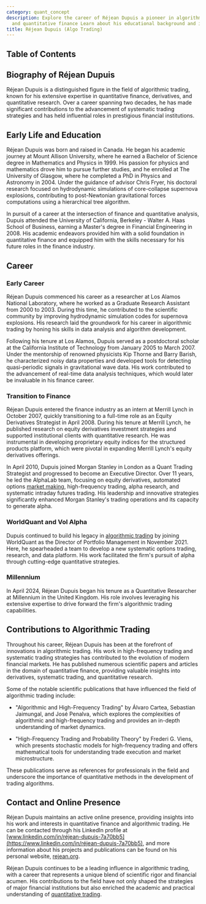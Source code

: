 ```yaml
---
category: quant_concept
description: Explore the career of Réjean Dupuis a pioneer in algorithmic trading
  and quantitative finance Learn about his educational background and industry impact
title: Réjean Dupuis (Algo Trading)
---
```


## Table of Contents

## Biography of Réjean Dupuis

Réjean Dupuis is a distinguished figure in the field of algorithmic trading, known for his extensive expertise in quantitative finance, derivatives, and quantitative research. Over a career spanning two decades, he has made significant contributions to the advancement of systematic trading strategies and has held influential roles in prestigious financial institutions.

## Early Life and Education

Réjean Dupuis was born and raised in Canada. He began his academic journey at Mount Allison University, where he earned a Bachelor of Science degree in Mathematics and Physics in 1999. His passion for physics and mathematics drove him to pursue further studies, and he enrolled at The University of Glasgow, where he completed a PhD in Physics and Astronomy in 2004. Under the guidance of advisor Chris Fryer, his doctoral research focused on hydrodynamic simulations of core-collapse supernova explosions, contributing to post-Newtonian gravitational forces computations using a hierarchical tree algorithm.

In pursuit of a career at the intersection of finance and quantitative analysis, Dupuis attended the University of California, Berkeley - Walter A. Haas School of Business, earning a Master's degree in Financial Engineering in 2008. His academic endeavors provided him with a solid foundation in quantitative finance and equipped him with the skills necessary for his future roles in the finance industry.

## Career

### Early Career

Réjean Dupuis commenced his career as a researcher at Los Alamos National Laboratory, where he worked as a Graduate Research Assistant from 2000 to 2003. During this time, he contributed to the scientific community by improving hydrodynamic simulation codes for supernova explosions. His research laid the groundwork for his career in algorithmic trading by honing his skills in data analysis and algorithm development.

Following his tenure at Los Alamos, Dupuis served as a postdoctoral scholar at the California Institute of Technology from January 2005 to March 2007. Under the mentorship of renowned physicists Kip Thorne and Barry Barish, he characterized noisy data properties and developed tools for detecting quasi-periodic signals in gravitational wave data. His work contributed to the advancement of real-time data analysis techniques, which would later be invaluable in his finance career.

### Transition to Finance

Réjean Dupuis entered the finance industry as an intern at Merrill Lynch in October 2007, quickly transitioning to a full-time role as an Equity Derivatives Strategist in April 2008. During his tenure at Merrill Lynch, he published research on equity derivatives investment strategies and supported institutional clients with quantitative research. He was instrumental in developing proprietary equity indices for the structured products platform, which were pivotal in expanding Merrill Lynch's equity derivatives offerings.

In April 2010, Dupuis joined Morgan Stanley in London as a Quant Trading Strategist and progressed to become an Executive Director. Over 11 years, he led the AlphaLab team, focusing on equity derivatives, automated options [market making](/wiki/market-making), high-frequency trading, alpha research, and systematic intraday futures trading. His leadership and innovative strategies significantly enhanced Morgan Stanley's trading operations and its capacity to generate alpha.

### WorldQuant and Vol Alpha

Dupuis continued to build his legacy in [algorithmic trading](/wiki/algorithmic-trading) by joining WorldQuant as the Director of Portfolio Management in November 2021. Here, he spearheaded a team to develop a new systematic options trading, research, and data platform. His work facilitated the firm's pursuit of alpha through cutting-edge quantitative strategies.

### Millennium

In April 2024, Réjean Dupuis began his tenure as a Quantitative Researcher at Millennium in the United Kingdom. His role involves leveraging his extensive expertise to drive forward the firm's algorithmic trading capabilities.

## Contributions to Algorithmic Trading

Throughout his career, Réjean Dupuis has been at the forefront of innovations in algorithmic trading. His work in high-frequency trading and systematic trading strategies has contributed to the evolution of modern financial markets. He has published numerous scientific papers and articles in the domain of quantitative finance, providing valuable insights into derivatives, systematic trading, and quantitative research.

Some of the notable scientific publications that have influenced the field of algorithmic trading include:

- "Algorithmic and High-Frequency Trading" by Álvaro Cartea, Sebastian Jaimungal, and José Penalva, which explores the complexities of algorithmic and high-frequency trading and provides an in-depth understanding of market dynamics.

- "High-Frequency Trading and Probability Theory" by Frederi G. Viens, which presents stochastic models for high-frequency trading and offers mathematical tools for understanding trade execution and market microstructure.

These publications serve as references for professionals in the field and underscore the importance of quantitative methods in the development of trading algorithms.

## Contact and Online Presence

Réjean Dupuis maintains an active online presence, providing insights into his work and interests in quantitative finance and algorithmic trading. He can be contacted through his LinkedIn profile at [www.linkedin.com/in/réjean-dupuis-7a70bb5](https://www.linkedin.com/in/réjean-dupuis-7a70bb5), and more information about his projects and publications can be found on his personal website, [rejean.org](http://rejean.org).

Réjean Dupuis continues to be a leading influence in algorithmic trading, with a career that represents a unique blend of scientific rigor and financial acumen. His contributions to the field have not only shaped the strategies of major financial institutions but also enriched the academic and practical understanding of [quantitative trading](/wiki/quantitative-trading).